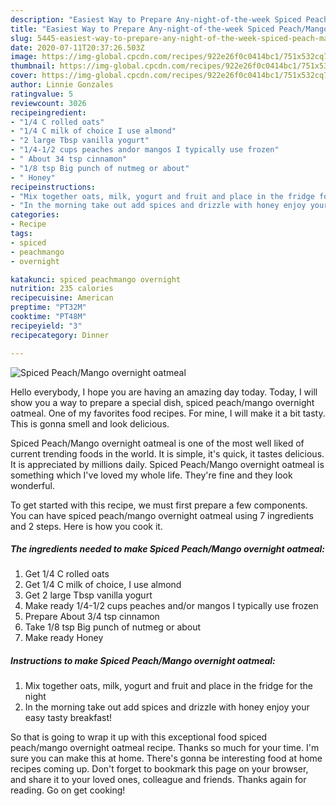 ```yaml
---
description: "Easiest Way to Prepare Any-night-of-the-week Spiced Peach/Mango overnight oatmeal"
title: "Easiest Way to Prepare Any-night-of-the-week Spiced Peach/Mango overnight oatmeal"
slug: 5445-easiest-way-to-prepare-any-night-of-the-week-spiced-peach-mango-overnight-oatmeal
date: 2020-07-11T20:37:26.503Z
image: https://img-global.cpcdn.com/recipes/922e26f0c0414bc1/751x532cq70/spiced-peachmango-overnight-oatmeal-recipe-main-photo.jpg
thumbnail: https://img-global.cpcdn.com/recipes/922e26f0c0414bc1/751x532cq70/spiced-peachmango-overnight-oatmeal-recipe-main-photo.jpg
cover: https://img-global.cpcdn.com/recipes/922e26f0c0414bc1/751x532cq70/spiced-peachmango-overnight-oatmeal-recipe-main-photo.jpg
author: Linnie Gonzales
ratingvalue: 5
reviewcount: 3026
recipeingredient:
- "1/4 C rolled oats"
- "1/4 C milk of choice I use almond"
- "2 large Tbsp vanilla yogurt"
- "1/4-1/2 cups peaches andor mangos I typically use frozen"
- " About 34 tsp cinnamon"
- "1/8 tsp Big punch of nutmeg or about"
- " Honey"
recipeinstructions:
- "Mix together oats, milk, yogurt and fruit and place in the fridge for the night"
- "In the morning take out add spices and drizzle with honey enjoy your easy tasty breakfast!"
categories:
- Recipe
tags:
- spiced
- peachmango
- overnight

katakunci: spiced peachmango overnight 
nutrition: 235 calories
recipecuisine: American
preptime: "PT32M"
cooktime: "PT48M"
recipeyield: "3"
recipecategory: Dinner

---
```



![Spiced Peach/Mango overnight oatmeal](https://img-global.cpcdn.com/recipes/922e26f0c0414bc1/751x532cq70/spiced-peachmango-overnight-oatmeal-recipe-main-photo.jpg)

Hello everybody, I hope you are having an amazing day today. Today, I will show you a way to prepare a special dish, spiced peach/mango overnight oatmeal. One of my favorites food recipes. For mine, I will make it a bit tasty. This is gonna smell and look delicious.



Spiced Peach/Mango overnight oatmeal is one of the most well liked of current trending foods in the world. It is simple, it's quick, it tastes delicious. It is appreciated by millions daily. Spiced Peach/Mango overnight oatmeal is something which I've loved my whole life. They're fine and they look wonderful.


To get started with this recipe, we must first prepare a few components. You can have spiced peach/mango overnight oatmeal using 7 ingredients and 2 steps. Here is how you cook it.

<!--inarticleads1-->

##### The ingredients needed to make Spiced Peach/Mango overnight oatmeal:

1. Get 1/4 C rolled oats
1. Get 1/4 C milk of choice, I use almond
1. Get 2 large Tbsp vanilla yogurt
1. Make ready 1/4-1/2 cups peaches and/or mangos I typically use frozen
1. Prepare  About 3/4 tsp cinnamon
1. Take 1/8 tsp Big punch of nutmeg or about
1. Make ready  Honey




<!--inarticleads2-->

##### Instructions to make Spiced Peach/Mango overnight oatmeal:

1. Mix together oats, milk, yogurt and fruit and place in the fridge for the night
1. In the morning take out add spices and drizzle with honey enjoy your easy tasty breakfast!




So that is going to wrap it up with this exceptional food spiced peach/mango overnight oatmeal recipe. Thanks so much for your time. I'm sure you can make this at home. There's gonna be interesting food at home recipes coming up. Don't forget to bookmark this page on your browser, and share it to your loved ones, colleague and friends. Thanks again for reading. Go on get cooking!

